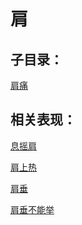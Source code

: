 # 肩## 子目录：[肩痛](https://www.gmzyjc.com/read/biaoxian/cat_肩痛.md)## 相关表现：[息摇肩](https://zuoye.gmzyh.com/search?key=息摇肩)[肩上热](https://zuoye.gmzyh.com/search?key=肩上热)[肩垂](https://zuoye.gmzyh.com/search?key=肩垂)[肩垂不能举](https://zuoye.gmzyh.com/search?key=肩垂不能举)